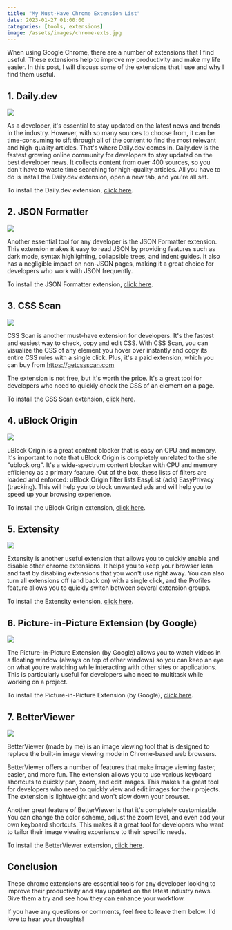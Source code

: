 ```yaml
---
title: "My Must-Have Chrome Extension List"
date: 2023-01-27 01:00:00
categories: [tools, extensions]
image: /assets/images/chrome-exts.jpg
---
```


When using Google Chrome, there are a number of extensions that I find useful. These extensions help to improve my productivity and make my life easier. In this post, I will discuss some of the extensions that I use and why I find them useful.

## 1. Daily.dev

![](/assets/images/dailydev.jpg)

As a developer, it's essential to stay updated on the latest news and trends in the industry. However, with so many sources to choose from, it can be time-consuming to sift through all of the content to find the most relevant and high-quality articles. That's where Daily.dev comes in. Daily.dev is the fastest growing online community for developers to stay updated on the best developer news. It collects content from over 400 sources, so you don't have to waste time searching for high-quality articles. All you have to do is install the Daily.dev extension, open a new tab, and you're all set.

To install the Daily.dev extension, [click here](https://chrome.google.com/webstore/detail/dailydev-the-homepage-dev/jlmpjdjjbgclbocgajdjefcidcncaied).

## 2. JSON Formatter

![](/assets/images/1674852904257.jpeg)

Another essential tool for any developer is the JSON Formatter extension. This extension makes it easy to read JSON by providing features such as dark mode, syntax highlighting, collapsible trees, and indent guides. It also has a negligible impact on non-JSON pages, making it a great choice for developers who work with JSON frequently.

To install the JSON Formatter extension, [click here](https://chrome.google.com/webstore/detail/json-formatter/bcjindcccaagfpapjjmafapmmgkkhgoa).

## 3. CSS Scan

![](/assets/images/1674852904559.jpeg)

CSS Scan is another must-have extension for developers. It's the fastest and easiest way to check, copy and edit CSS. With CSS Scan, you can visualize the CSS of any element you hover over instantly and copy its entire CSS rules with a single click. Plus, it's a paid extension, which you can buy from https://getcssscan.com

The extension is not free, but it's worth the price. It's a great tool for developers who need to quickly check the CSS of an element on a page.

To install the CSS Scan extension, [click here](https://chrome.google.com/webstore/detail/css-scan/gieabiemggnpnminflinemaickipbebg?hl=en).

## 4. uBlock Origin

![](/assets/images/1674852904861.jpeg)

uBlock Origin is a great content blocker that is easy on CPU and memory. It's important to note that uBlock Origin is completely unrelated to the site "ublock.org". It's a wide-spectrum content blocker with CPU and memory efficiency as a primary feature. Out of the box, these lists of filters are loaded and enforced: uBlock Origin filter lists EasyList (ads) EasyPrivacy (tracking). This will help you to block unwanted ads and will help you to speed up your browsing experience.

To install the uBlock Origin extension, [click here](https://chrome.google.com/webstore/detail/ublock-origin/cjpalhdlnbpafiamejdnhcphjbkeiagm?hl=en).

## 5. Extensity

![](/assets/images/1674852905242.jpeg)

Extensity is another useful extension that allows you to quickly enable and disable other chrome extensions. It helps you to keep your browser lean and fast by disabling extensions that you won't use right away. You can also turn all extensions off (and back on) with a single click, and the Profiles feature allows you to quickly switch between several extension groups.

To install the Extensity extension, [click here](https://chrome.google.com/webstore/detail/extensity/jjmflmamggggndanpgfnpelongoepncg?hl=en).

## 6. Picture-in-Picture Extension (by Google)

![](/assets/images/1674852904288.jpeg)

The Picture-in-Picture Extension (by Google) allows you to watch videos in a floating window (always on top of other windows) so you can keep an eye on what you’re watching while interacting with other sites or applications. This is particularly useful for developers who need to multitask while working on a project.

To install the Picture-in-Picture Extension (by Google), [click here](https://chrome.google.com/webstore/detail/picture-in-picture-extens/hkgfoiooedgoejojocmhlaklaeopbecg?hl=en).

## 7. BetterViewer

![](/assets/images/bv.png)

BetterViewer (made by me) is an image viewing tool that is designed to replace the built-in image viewing mode in Chrome-based web browsers.

BetterViewer offers a number of features that make image viewing faster, easier, and more fun. The extension allows you to use various keyboard shortcuts to quickly pan, zoom, and edit images. This makes it a great tool for developers who need to quickly view and edit images for their projects. The extension is lightweight and won't slow down your browser.

Another great feature of BetterViewer is that it's completely customizable. You can change the color scheme, adjust the zoom level, and even add your own keyboard shortcuts. This makes it a great tool for developers who want to tailor their image viewing experience to their specific needs.

To install the BetterViewer extension, [click here](https://chrome.google.com/webstore/detail/betterviewer/llcpfkbjgkpmapiidpnohffjmmnhpmpb?hl=en).

## Conclusion

These chrome extensions are essential tools for any developer looking to improve their productivity and stay updated on the latest industry news. Give them a try and see how they can enhance your workflow.

If you have any questions or comments, feel free to leave them below. I'd love to hear your thoughts!
